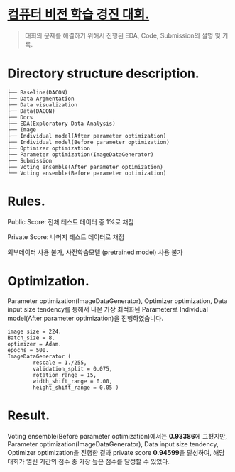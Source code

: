 # [컴퓨터 비전 학습 경진 대회.](https://dacon.io/competitions/open/235626/overview/description)

> 대회의 문제를 해결하기 위해서 진행된 EDA, Code, Submission의 설명 및 기록.

# Directory structure description.
```컴퓨터 비전 학습 경진 대회
├── Baseline(DACON)
├── Data Argmentation
├── Data visualization
├── Data(DACON)
├── Docs
├── EDA(Exploratory Data Analysis)
├── Image
├── Individual model(After parameter optimization)
├── Individual model(Before parameter optimization)
├── Optimizer optimization
├── Parameter optimization(ImageDataGenerator)
├── Submission
├── Voting ensemble(After parameter optimization)
└── Voting ensemble(Before parameter optimization)
```

# Rules.

Public Score: 전체 테스트 데이터 중 1%로 채점

Private Score: 나머지 테스트 데이터로 채점

외부데이터 사용 불가, 사전학습모델 (pretrained model) 사용 불가

# Optimization.

Parameter optimization(ImageDataGenerator), Optimizer optimization, Data input size tendency를 통해서
나온 가장 최적화된 Parameter로 Individual model(After parameter optimization)을 진행하였습니다.

```
image size = 224.
Batch_size = 8.
optimizer = Adam.
epochs = 500.
ImageDataGenerator (
		rescale = 1./255, 
		validation_split = 0.075,
		rotation_range = 15,
		width_shift_range = 0.00,
		height_shift_range = 0.05 )
```

# Result.

Voting ensemble(Before parameter optimization)에서는 **0.93386**에 그쳤지만, 
Parameter optimization(ImageDataGenerator), Data input size tendency, Optimizer optimization을 진행한 결과 
private score **0.94599**을 달성하여, 해당 대회가 열린 기간의 점수 중 가장 높은 점수를 달성할 수 있었다.
